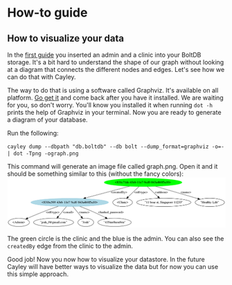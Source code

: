 # How-to guide

## How to visualize your data
In the [first guide](../01-insert/README.md) you inserted an admin and a clinic into your BoltDB storage. It's a bit hard to understand the shape of our graph without looking at a diagram that connects the different nodes and edges. Let's see how we can do that with Cayley.

The way to do that is using a software called Graphviz. It's available on all platform. [Go get it](http://www.graphviz.org/Download..php) and come back after you have it installed. We are waiting for you, so don't worry. You'll know you installed it when running `dot -h` prints the help of Graphviz in your terminal.
Now you are ready to generate a diagram of your database.

Run the following:
```
cayley dump --dbpath "db.boltdb" --db bolt --dump_format=graphviz -o=- | dot -Tpng -ograph.png
```

This command will generate an image file called graph.png. Open it and it should be something similar to this (without the fancy colors):
![graph](graph.png)

The green circle is the clinic and the blue is the admin. You can also see the `createdBy` edge from the clinic to the admin. 

Good job! Now you now how to visualize your datastore. In the future Cayley will have better ways to visualize the data but for now you can use this simple approach.
